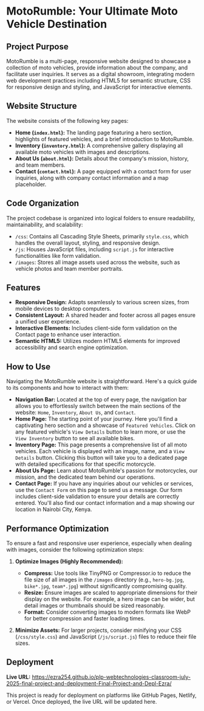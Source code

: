 # MotoRumble: Your Ultimate Moto Vehicle Destination

## Project Purpose

MotoRumble is a multi-page, responsive website designed to showcase a collection of moto vehicles, provide information about the company, and facilitate user inquiries. It serves as a digital showroom, integrating modern web development practices including HTML5 for semantic structure, CSS for responsive design and styling, and JavaScript for interactive elements.

## Website Structure

The website consists of the following key pages:

*   **Home (`index.html`):** The landing page featuring a hero section, highlights of featured vehicles, and a brief introduction to MotoRumble.
*   **Inventory (`inventory.html`):** A comprehensive gallery displaying all available moto vehicles with images and descriptions.
*   **About Us (`about.html`):** Details about the company's mission, history, and team members.
*   **Contact (`contact.html`):** A page equipped with a contact form for user inquiries, along with company contact information and a map placeholder.

## Code Organization

The project codebase is organized into logical folders to ensure readability, maintainability, and scalability:

*   `/css`: Contains all Cascading Style Sheets, primarily `style.css`, which handles the overall layout, styling, and responsive design.
*   `/js`: Houses JavaScript files, including `script.js` for interactive functionalities like form validation.
*   `/images`: Stores all image assets used across the website, such as vehicle photos and team member portraits.

## Features

*   **Responsive Design:** Adapts seamlessly to various screen sizes, from mobile devices to desktop computers.
*   **Consistent Layout:** A shared header and footer across all pages ensure a unified user experience.
*   **Interactive Elements:** Includes client-side form validation on the Contact page to enhance user interaction.
*   **Semantic HTML5:** Utilizes modern HTML5 elements for improved accessibility and search engine optimization.

## How to Use

Navigating the MotoRumble website is straightforward. Here's a quick guide to its components and how to interact with them:

*   **Navigation Bar:** Located at the top of every page, the navigation bar allows you to effortlessly switch between the main sections of the website: `Home`, `Inventory`, `About Us`, and `Contact`.
*   **Home Page:** The starting point of your journey. Here you'll find a captivating hero section and a showcase of `Featured Vehicles`. Click on any featured vehicle's `View Details` button to learn more, or use the `View Inventory` button to see all available bikes.
*   **Inventory Page:** This page presents a comprehensive list of all moto vehicles. Each vehicle is displayed with an image, name, and a `View Details` button. Clicking this button will take you to a dedicated page with detailed specifications for that specific motorcycle.
*   **About Us Page:** Learn about MotoRumble's passion for motorcycles, our mission, and the dedicated team behind our operations.
*   **Contact Page:** If you have any inquiries about our vehicles or services, use the `Contact Form` on this page to send us a message. Our form includes client-side validation to ensure your details are correctly entered. You'll also find our contact information and a map showing our location in Nairobi City, Kenya.

## Performance Optimization

To ensure a fast and responsive user experience, especially when dealing with images, consider the following optimization steps:

1.  **Optimize Images (Highly Recommended):**
    *   **Compress:** Use tools like TinyPNG or Compressor.io to reduce the file size of all images in the `/images` directory (e.g., `hero-bg.jpg`, `bike*.jpg`, `team*.jpg`) without significantly compromising quality.
    *   **Resize:** Ensure images are scaled to appropriate dimensions for their display on the website. For example, a hero image can be wider, but detail images or thumbnails should be sized reasonably.
    *   **Format:** Consider converting images to modern formats like WebP for better compression and faster loading times.

2.  **Minimize Assets:** For larger projects, consider minifying your CSS (`/css/style.css`) and JavaScript (`/js/script.js`) files to reduce their file sizes.

## Deployment

**Live URL:** https://ezra254.github.io/plp-webtechnologies-classroom-july-2025-final-project-and-deployment-Final-Project-and-Depl-Ezra/

This project is ready for deployment on platforms like GitHub Pages, Netlify, or Vercel. Once deployed, the live URL will be updated here.
